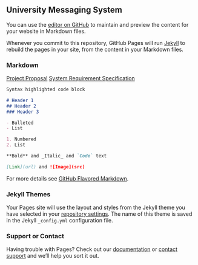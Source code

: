 ## University Messaging System

You can use the [editor on GitHub](https://github.com/naveenlalam/GVSU-CIS641-Panda/edit/gh-pages/index.md) to maintain and preview the content for your website in Markdown files.

Whenever you commit to this repository, GitHub Pages will run [Jekyll](https://jekyllrb.com/) to rebuild the pages in your site, from the content in your Markdown files.

### Markdown
[Project Proposal](https://github.com/naveenlalam/GVSU-CIS641-Panda/blob/master/docs/proposal-template.md)
[System Requirement Specification](https://github.com/naveenlalam/GVSU-CIS641-Panda/blob/master/docs/software_requirements_specification.md)

```markdown
Syntax highlighted code block

# Header 1
## Header 2
### Header 3

- Bulleted
- List

1. Numbered
2. List

**Bold** and _Italic_ and `Code` text

[Link](url) and ![Image](src)
```

For more details see [GitHub Flavored Markdown](https://guides.github.com/features/mastering-markdown/).

### Jekyll Themes

Your Pages site will use the layout and styles from the Jekyll theme you have selected in your [repository settings](https://github.com/naveenlalam/GVSU-CIS641-Panda/settings/pages). The name of this theme is saved in the Jekyll `_config.yml` configuration file.

### Support or Contact

Having trouble with Pages? Check out our [documentation](https://docs.github.com/categories/github-pages-basics/) or [contact support](https://support.github.com/contact) and we’ll help you sort it out.
